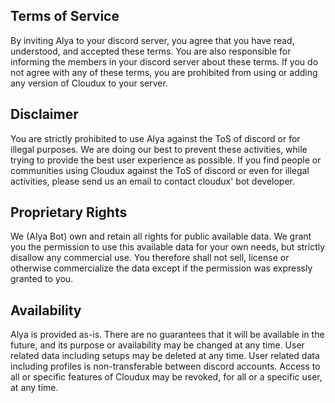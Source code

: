 ## Terms of Service
By inviting Alya  to your discord server, you agree that you have read, understood, and accepted these terms. You are also responsible for informing the members in your discord server about these terms. If you do not agree with any of these terms, you are prohibited from using or adding any version of Cloudux to your server.

## Disclaimer
You are strictly prohibited to use Alya against the ToS of discord or for illegal purposes. We are doing our best to prevent these activities, while trying to provide the best user experience as possible. If you find people or communities using Cloudux against the ToS of discord or even for illegal activities, please send us an email to contact cloudux' bot developer.

## Proprietary Rights
We (Alya Bot) own and retain all rights for public available data. We grant you the permission to use this available data for your own needs, but strictly disallow any commercial use. You therefore shall not sell, license or otherwise commercialize the data except if the permission was expressly granted to you.

## Availability
Alya is provided as-is. There are no guarantees that it will be available in the future, and its purpose or availability may be changed at any time.
User related data including setups may be deleted at any time.
User related data including profiles is non-transferable between discord accounts.
Access to all or specific features of Cloudux may be revoked, for all or a specific user, at any time.
